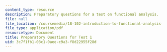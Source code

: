 ```yaml
---
content_type: resource
description: Preparatory questions for a test on functional analysis.
file: null
file_location: /coursemedia/18-102-introduction-to-functional-analysis-spring-2009/3c7f1fb103c10aeec9a3f8d22955f28d_MIT18_102s09_exam_pretest01.pdf
file_type: application/pdf
resourcetype: Document
title: Preparatory Questions for Test 1
uid: 3c7f1fb1-03c1-0aee-c9a3-f8d22955f28d
---
```

